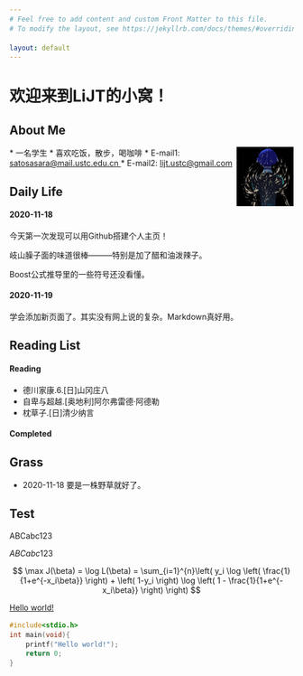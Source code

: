 ```yaml
---
# Feel free to add content and custom Front Matter to this file.
# To modify the layout, see https://jekyllrb.com/docs/themes/#overriding-theme-defaults

layout: default
---
```

<head>
    <script src="https://cdn.mathjax.org/mathjax/latest/MathJax.js?config=TeX-AMS-MML_HTMLorMML" type="text/javascript"></script>
    <script type="text/x-mathjax-config">
        MathJax.Hub.Config({
            tex2jax: {
            skipTags: ['script', 'noscript', 'style', 'textarea', 'pre'],
            inlineMath: [['$','$']]
            } 
        });
    </script>
    <!-- Global site tag (gtag.js) - Google Analytics -->
<script async src="https://www.googletagmanager.com/gtag/js?id=G-KWZHCS87FE"></script>
<script>
  window.dataLayer = window.dataLayer || [];
  function gtag(){dataLayer.push(arguments);}
  gtag('js', new Date());

  gtag('config', 'G-KWZHCS87FE');
</script>
</head>

# 欢迎来到LiJT的小窝！

## About Me
<img align="right" src="./title.jpg" width="20%">
* 一名学生
* 喜欢吃饭，散步，喝咖啡
* E-mail1: <a href="mailto:satosasara@mail.ustc.edu.cn"> satosasara@mail.ustc.edu.cn </a>
* E-mail2: <a href="mailto:lijt.ustc@gmail.com"> lijt.ustc@gmail.com </a>


## Daily Life
#### 2020-11-18
今天第一次发现可以用Github搭建个人主页！

岐山臊子面的味道很棒———特别是加了醋和油泼辣子。

Boost公式推导里的一些符号还没看懂。

#### 2020-11-19
学会添加新页面了。其实没有网上说的复杂。Markdown真好用。


## Reading List
#### Reading
* 德川家康.6.[日]山冈庄八
* 自卑与超越.[奥地利]阿尔弗雷德·阿德勒
* 枕草子.[日]清少纳言

#### Completed


## Grass 
* 2020-11-18 要是一株野草就好了。

## Test
ABCabc123

$ABCabc123$

$$
\max J(\beta) = \log L(\beta) = \sum_{i=1}^{n}\left( y_i \log \left( \frac{1}{1+e^{-x_i\beta}} \right) + \left( 1-y_i \right) \log \left( 1 - \frac{1}{1+e^{-x_i\beta}} \right) \right)
$$

[Hello world!](./Learning/LearningPage.md)

```c
#include<stdio.h>
int main(void){
    printf("Hello world!");
    return 0;
}
```
